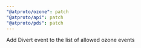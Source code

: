 ```yaml
---
"@atproto/ozone": patch
"@atproto/api": patch
"@atproto/pds": patch
---
```


Add Divert event to the list of allowed ozone events
